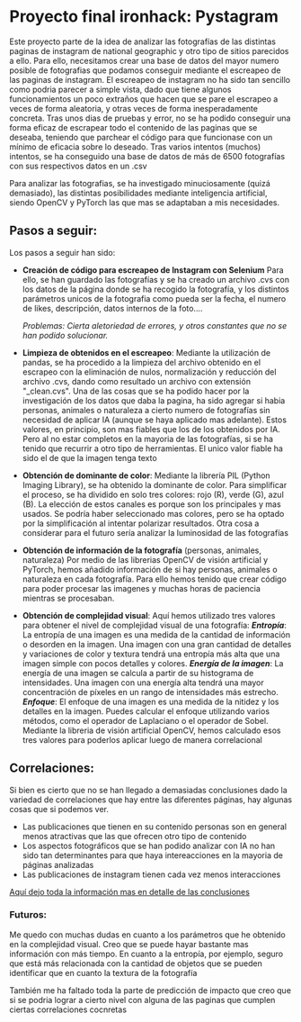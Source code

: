 # Proyecto final ironhack: Pystagram
Este proyecto parte de la idea de analizar las fotografías de las distintas paginas de instagram de national geographic y otro tipo de sitios parecidos a ello.
Para ello, necesitamos crear una base de datos del mayor numero posible de fotografias que podamos conseguir mediante el escreapeo de las paginas de instagram.
El escreapeo de instagram no ha sido tan sencillo como podria parecer a simple vista, dado que tiene algunos funcionamientos un poco extraños que hacen que se pare el escrapeo a veces de forma aleatoria, y otras veces de forma inesperadamente concreta.
Tras unos dias de pruebas y error, no se ha podido conseguir una forma eficaz de escrapear todo el contenido de las paginas que se deseaba, teniendo que parchear el código para que funcionase con un mínimo de eficacia sobre lo deseado.
Tras varios intentos (muchos) intentos, se ha conseguido una base de datos de más de 6500 fotografías con sus respectivos datos en un .csv

Para analizar las fotografias, se ha investigado minuciosamente (quizá demasiado), las distintas posibilidades mediante inteligencia artificial, siendo OpenCV y PyTorch las que mas se adaptaban a mis necesidades.


## Pasos a seguir:
Los pasos a seguir han sido:
- **Creación de código para escreapeo de Instagram con Selenium**
    Para ello, se han guardado las fotografías y se ha creado un archivo .cvs con los datos de la página donde se ha recogido la fotografía, y los distintos parámetros unicos de la fotografia como pueda ser la fecha, el numero de likes, descripción, datos internos de la foto....

    *Problemas: Cierta aletoriedad de errores, y otros constantes que no se han podido solucionar.*


- **Limpieza de obtenidos en el escreapeo**:
    Mediante la utilización de pandas, se ha procedido a la limpieza del archivo obtenido en el escrapeo con la eliminación de nulos, normalización y reducción del archivo .cvs, dando como resultado un archivo con extensión "_clean.cvs". Una de las cosas que se ha podido hacer por la investigación de los datos que daba la pagina, ha sido agregar si habia personas, animales o naturaleza a cierto numero de fotografías sin necesidad de aplicar IA (aunque se haya aplicado mas adelante). Estos valores, en principio, son mas fiables que los de los obtenidos por IA. Pero al no estar completos en la mayoria de las fotografías, si se ha tenido que recurrir a otro tipo de herramientas. El unico valor fiable ha sido el de que la imagen tenga texto


- **Obtención de dominante de color**:
    Mediante la librería PIL (Python Imaging Library), se ha obtenido la dominante de color. Para simplificar el proceso, se ha dividido en solo tres colores: rojo (R), verde (G), azul (B). La elección de estos canales es porque son los principales y mas usados. Se podría haber seleccionado mas colores, pero se ha optado por la simplificación al intentar polarizar resultados. Otra cosa a considerar para el futuro sería analizar la luminosidad de las fotografías


- **Obtención de información de la fotografía** (personas, animales, naturaleza)
    Por medio de las librerias OpenCV de visión artificial y PyTorch, hemos añadido información de si hay personas, animales o naturaleza en cada fotografía. Para ello hemos tenido que crear código para poder procesar las imagenes y muchas horas de paciencia mientras se procesaban.


- **Obtención de complejidad visual**:
    Aquí hemos utilizado tres valores para obtener el nivel de complejidad visual de una fotografía:
    ***Entropía***: La entropía de una imagen es una medida de la cantidad de información o desorden en la imagen. Una imagen con una gran cantidad de detalles y variaciones de color y textura tendrá una entropía más alta que una imagen simple con pocos detalles y colores.
    ***Energía de la imagen***: La energía de una imagen se calcula a partir de su histograma de intensidades. Una imagen con una energía alta tendrá una mayor concentración de píxeles en un rango de intensidades más estrecho.
    ***Enfoque***: El enfoque de una imagen es una medida de la nitidez y los detalles en la imagen. Puedes calcular el enfoque utilizando varios métodos, como el operador de Laplaciano o el operador de Sobel.
    Mediante la libreria de visión artificial OpenCV, hemos calculado esos tres valores para poderlos aplicar luego de manera correlacional


## Correlaciones:
Si bien es cierto que no se han llegado a demasiadas conclusiones dado la variedad de correlaciones que hay entre las diferentes páginas, hay algunas cosas que si podemos ver.

- Las publicaciones que tienen en su contenido personas son en general menos atractivas que las que ofrecen otro tipo de contenido
- Los aspectos fotográficos que se han podido analizar con IA no han sido tan determinantes para que haya intereacciones en la mayoria de páginas analizadas
- Las publicaciones de instagram tienen cada vez menos interacciones

[Aquí dejo toda la información mas en detalle de las conclusiones](https://www.youtube.com/watch?v=dQw4w9WgXcQ)

### Futuros:
Me quedo con muchas dudas en cuanto a los parámetros que he obtenido en la complejidad visual. Creo que se puede hayar bastante mas información con más tiempo. En cuanto a la entropía, por ejemplo, seguro que está más relacionada con la cantidad de objetos que se pueden identificar que en cuanto la textura de la fotografía

También me ha faltado toda la parte de predicción de impacto que creo que si se podria lograr a cierto nivel con alguna de las paginas que cumplen ciertas correlaciones cocnretas